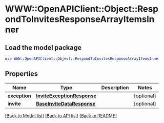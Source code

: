 # WWW::OpenAPIClient::Object::RespondToInvitesResponseArrayItemsInner

## Load the model package
```perl
use WWW::OpenAPIClient::Object::RespondToInvitesResponseArrayItemsInner;
```

## Properties
Name | Type | Description | Notes
------------ | ------------- | ------------- | -------------
**exception** | [**InviteExceptionResponse**](InviteExceptionResponse.md) |  | [optional] 
**invite** | [**BaseInviteDataResponse**](BaseInviteDataResponse.md) |  | [optional] 

[[Back to Model list]](../README.md#documentation-for-models) [[Back to API list]](../README.md#documentation-for-api-endpoints) [[Back to README]](../README.md)


